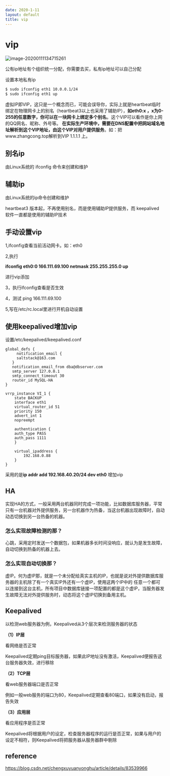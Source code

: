 ```yaml
---
date: 2020-1-11
layout: default
title: vip
---
```


# vip

![image-20200111134715261](/Users/daitechang/Documents/hexo_blog/source/_posts/pic/image-20200111134715261.png)

公有ip地址有个组织统一分配，你需要去买，私有ip地址可以自己分配

设置本地私有ip

```bash
$ sudo ifconfig eth1 10.0.0.1/24
$ sudo ifconfig eth1 up
```

虚拟IP即VIP，这只是一个概念而已，可能会误导你，实际上就是heartbeat临时绑定在物理网卡上的别名（heartbeat3以上也采用了辅助IP），**如eth0:x ，x为0-255的任意数字，你可以在一块网卡上绑定多个别名**。这个VIP可以看作是你上网的QQ网名、昵称、外号等。
**在实际生产环境中，需要在DNS配置中把网站域名地址解析到这个VIP地址，由这个VIP对用户提供服务**。如：把www.zhangcong.top解析到VIP 1.1.1.1 上。

## 别名ip

由Linux系统的 ifconfig 命令来创建和维护

## 辅助ip

由Linux系统的ip命令创建和维护

heartbeat3 版本起，不再使用别名，而是使用辅助IP提供服务，而 keepalived 软件一直都是使用的辅助IP技术

## 手动设置vip

1,ifconfig查看当前活动网卡。如：eth0

2,执行

**ifconfig eth0:0 166.111.69.100 netmask 255.255.255.0 up**

进行vip添加

3，执行ifconfig查看是否生效

4，测试 ping 166.111.69.100

5,写在/etc/rc.local里进行开机自动设置

## 使用keepalived增加vip

设置/etc/keepalived/keepalived.conf

```shell
global_defs {
     notification_email {
     saltstack@163.com
   }
   notification_email_from dba@dbserver.com
   smtp_server 127.0.0.1
   smtp_connect_timeout 30
   router_id MySQL-HA
}

vrrp_instance VI_1 {
    state BACKUP
    interface eth1
    virtual_router_id 51
    priority 150
    advert_int 1
    nopreempt

    authentication {
    auth_type PASS
    auth_pass 1111
    }

    virtual_ipaddress {
        192.168.0.88
    }
}
```

采用的是**ip addr add 192.168.40.20/24 dev eth0** 增加vip

## HA

实现HA的方式，一般采用两台机器同时完成一项功能，比如数据库服务器，平常只有一台机器对外提供服务，另一台机器作为热备，当这台机器出现故障时，自动动态切换到另一台热备的机器。

### 怎么实现故障检测的那？

​    心跳，采用定时发送一个数据包，如果机器多长时间没响应，就认为是发生故障，自动切换到热备的机器上去。

### 怎么实现自动切换那？

​    虚IP。何为虚IP那，就是一个未分配给真实主机的IP，也就是说对外提供数据库服务器的主机除了有一个真实IP外还有一个虚IP，使用这两个IP中的 任意一个都可以连接到这台主机，所有项目中数据库链接一项配置的都是这个虚IP，当服务器发生故障无法对外提供服务时，动态将这个虚IP切换到备用主机。

## Keepalived

以检测web服务器为例，Keepalived从3个层次来检测服务器的状态

**（1）IP层**

看网络是否正常

Keepalived定期ping目标服务器，如果此IP地址没有激活，Keepalived便报告这台服务器失效，进行移除

**（2）TCP层**

看web服务器端口是否正常

例如一般web服务的端口为80，Keepalived定期查看80端口，如果没有启动，报告失效

**（3）应用层**

看应用程序是否正常

Keepalived将根据用户的设定，检查服务器程序的运行是否正常，如果与用户的设定不相符，则Keepalived将把服务器从服务器群中剔除



## reference

https://blog.csdn.net/chengxuyuanyonghu/article/details/83539966